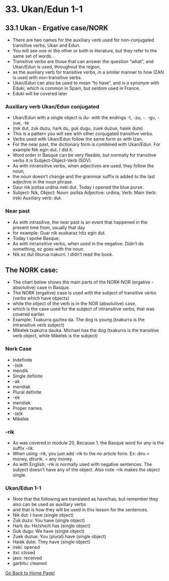 # 33. Ukan/Edun 1-1
## 33.1  Ukan - Ergative case/NORK
* There are two names for the auxiliary verb used for non-conjugated transitive verbs, Ukan and Edun.
* You will see one or the other or both in literature, but they refer to the same set of words.
* Transitive verbs are those that can answer the question “what”, and Ukan/Edun is used, throughout the region,
* as the auxiliary verb for transitive verbs, in a similar manner to how IZAN is used with non-transitive verbs.
* Ukan/Edun can also be used to mean “to have”, and is a synonym with Eduki, which is common in Spain, but seldom used in France.
* Eduki will be covered later
### Auxiliary verb Ukan/Edun conjugated
* Ukan/Edun with a single object is du- with the endings -t, -zu, -. -gu, -zue, -te
* (nik dut, zuk duzu, hark du,  guk dugu, zuek duzue, haiek dute)
* This is a pattern you will see with other conjugated transitive verbs.
* Verbs used with Ukan/Edun follow the same form as with Izan.
* For the near past, the dictionary form is combined with Ukan/Edun. For example Nik egin dut. I did it.
* Word order in Basque can be very flexible, but normally for transitive verbs it is Subject-Object-Verb (SOV).
* As with intransitive verbs, when adjectives are used, they follow the noun,
* the noun doesn’t change and the grammar suffix is added to the last adjective in the noun phrase.
* Gaur nik poltsa urdina ireki dut. Today I opened the blue purse.
* Subject: Nik, Object: Noun: poltsa Adjective: urdina, Verb: Main Verb: ireki Auxiliary verb: dut.

### Near past
* As with intrasitive, the near past is an event that happened in the present time from, usually that day
* for example: Guar nik euskaraz hitz egin dut.
* Today I spoke Basque.
* As with intransitive verbs, when used in the negative. Didn’t do something, ez goes with the noun.
* Nik ez dut liburua irakurri. I didn’t read the book.

## The NORK case:
* The chart below shows the main parts of the NORK-NOR (ergative -absolutive) case in Basque.
* The NORK (ergative) case is used with the subject of transitive verbs (verbs which have objects)
* while the object of the verb is in the NOR (absolutive) case,
* which is the case used for the subject of intransitive verbs, that was covered earlier.
* Example: Txakurra gaztea da. The dog is young.(txakurra is the intransitive verb subject)
* Mikelek txakurra dauka. Michael has the dog.(txakurra is the transitive verb object, while Mikelek is the subject)

### Nork Case
* Indefinite
* -(e)k
* mendik
* Single definite
* -ak
* mendiak
* Plural definite
* -ek
* mendiek
* Proper names
* -(e)k
* Mikelek

### -rik
* As was covered in module 20, Because 1, the Basque word for any is the suffix -rik.
* When using -rik, you  just add -rik to the no article form. Ex: diru = money, dirurik. = any money.
* As with English, -rik is normally used with negative sentences. The subject doesn’t have any of the object. Also note -rik makes the object single.


### Ukan/Edun 1-1
* Note that the following are translated as have/has, but remember they also can be used as auxiliary verbs
* and that is how they will be used in this lesson for the sentences.
* Nik dut: I have (single object)
* Zuk duzu: You have (single object)
* Hark du: He/she/it has (single object)
* Guk dugu: We have (single object)
* Zuek duzue: You (plural) have (single object)
* Haiek dute: They have (single object)
* ireki: opened
* itxi: closed
* jaso: received
* garbitu: cleaned

[ Go Back to Home Page!](..)
